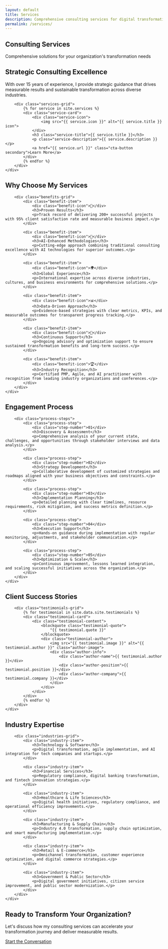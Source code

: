 ```yaml
---
layout: default
title: Services
description: Comprehensive consulting services for digital transformation, project management, and executive advisory.
permalink: /services/
---
```


<section class="page-hero">
    <div class="page-hero-container">
        <h1 class="page-title">Consulting Services</h1>
        <p class="page-subtitle">Comprehensive solutions for your organization's transformation needs</p>
    </div>
</section>

<section class="services-overview">
    <div class="services-container">
        <div class="section-header">
            <h2 class="section-title">Strategic Consulting Excellence</h2>
            <p class="section-description">With over 15 years of experience, I provide strategic guidance that drives measurable results and sustainable transformation across diverse industries.</p>
        </div>
        
        <div class="services-grid">
            {% for service in site.services %}
            <div class="service-card">
                <div class="service-icon">
                    <img src="{{ service.icon }}" alt="{{ service.title }} icon">
                </div>
                <h3 class="service-title">{{ service.title }}</h3>
                <p class="service-description">{{ service.description }}</p>
                <a href="{{ service.url }}" class="cta-button secondary">Learn More</a>
            </div>
            {% endfor %}
        </div>
    </div>
</section>

<section class="service-benefits">
    <div class="service-container">
        <h2 class="section-title">Why Choose My Services</h2>
        
        <div class="benefits-grid">
            <div class="benefit-item">
                <div class="benefit-icon">🎯</div>
                <h3>Proven Results</h3>
                <p>Track record of delivering 200+ successful projects with 95% client satisfaction rate and measurable business impact.</p>
            </div>
            
            <div class="benefit-item">
                <div class="benefit-icon">🤖</div>
                <h3>AI-Enhanced Methodologies</h3>
                <p>Cutting-edge approach combining traditional consulting excellence with AI technologies for superior outcomes.</p>
            </div>
            
            <div class="benefit-item">
                <div class="benefit-icon">🌍</div>
                <h3>Global Experience</h3>
                <p>International expertise across diverse industries, cultures, and business environments for comprehensive solutions.</p>
            </div>
            
            <div class="benefit-item">
                <div class="benefit-icon">📊</div>
                <h3>Data-Driven Approach</h3>
                <p>Evidence-based strategies with clear metrics, KPIs, and measurable outcomes for transparent progress tracking.</p>
            </div>
            
            <div class="benefit-item">
                <div class="benefit-icon">🔄</div>
                <h3>Continuous Support</h3>
                <p>Ongoing advisory and optimization support to ensure sustained transformation benefits and long-term success.</p>
            </div>
            
            <div class="benefit-item">
                <div class="benefit-icon">🏆</div>
                <h3>Industry Recognition</h3>
                <p>Certified PMP, Agile, and AI practitioner with recognition from leading industry organizations and conferences.</p>
            </div>
        </div>
    </div>
</section>

<section class="service-process">
    <div class="service-container">
        <h2 class="section-title">Engagement Process</h2>
        
        <div class="process-steps">
            <div class="process-step">
                <div class="step-number">01</div>
                <h3>Discovery & Assessment</h3>
                <p>Comprehensive analysis of your current state, challenges, and opportunities through stakeholder interviews and data analysis.</p>
            </div>
            
            <div class="process-step">
                <div class="step-number">02</div>
                <h3>Strategy Development</h3>
                <p>Collaborative development of customized strategies and roadmaps aligned with your business objectives and constraints.</p>
            </div>
            
            <div class="process-step">
                <div class="step-number">03</div>
                <h3>Implementation Planning</h3>
                <p>Detailed planning with clear timelines, resource requirements, risk mitigation, and success metrics definition.</p>
            </div>
            
            <div class="process-step">
                <div class="step-number">04</div>
                <h3>Execution Support</h3>
                <p>Hands-on guidance during implementation with regular monitoring, adjustments, and stakeholder communication.</p>
            </div>
            
            <div class="process-step">
                <div class="step-number">05</div>
                <h3>Optimization & Scale</h3>
                <p>Continuous improvement, lessons learned integration, and scaling successful initiatives across the organization.</p>
            </div>
        </div>
    </div>
</section>

<section class="client-testimonials">
    <div class="testimonials-container">
        <h2 class="section-title">Client Success Stories</h2>
        
        <div class="testimonials-grid">
            {% for testimonial in site.data.site.testimonials %}
            <div class="testimonial-card">
                <div class="testimonial-content">
                    <blockquote class="testimonial-quote">
                        "{{ testimonial.quote }}"
                    </blockquote>
                    <div class="testimonial-author">
                        <img src="{{ testimonial.image }}" alt="{{ testimonial.author }}" class="author-image">
                        <div class="author-info">
                            <div class="author-name">{{ testimonial.author }}</div>
                            <div class="author-position">{{ testimonial.position }}</div>
                            <div class="author-company">{{ testimonial.company }}</div>
                        </div>
                    </div>
                </div>
            </div>
            {% endfor %}
        </div>
    </div>
</section>

<section class="service-industries">
    <div class="service-container">
        <h2 class="section-title">Industry Expertise</h2>
        
        <div class="industries-grid">
            <div class="industry-item">
                <h3>Technology & Software</h3>
                <p>Digital transformation, agile implementation, and AI integration for tech companies and startups.</p>
            </div>
            
            <div class="industry-item">
                <h3>Financial Services</h3>
                <p>Regulatory compliance, digital banking transformation, and fintech innovation strategies.</p>
            </div>
            
            <div class="industry-item">
                <h3>Healthcare & Life Sciences</h3>
                <p>Digital health initiatives, regulatory compliance, and operational efficiency improvements.</p>
            </div>
            
            <div class="industry-item">
                <h3>Manufacturing & Supply Chain</h3>
                <p>Industry 4.0 transformation, supply chain optimization, and smart manufacturing implementation.</p>
            </div>
            
            <div class="industry-item">
                <h3>Retail & E-commerce</h3>
                <p>Omnichannel transformation, customer experience optimization, and digital commerce strategies.</p>
            </div>
            
            <div class="industry-item">
                <h3>Government & Public Sector</h3>
                <p>Digital government initiatives, citizen service improvement, and public sector modernization.</p>
            </div>
        </div>
    </div>
</section>

<section class="contact-cta">
    <div class="contact-cta-container">
        <div class="contact-cta-content">
            <h2 class="contact-cta-title">Ready to Transform Your Organization?</h2>
            <p class="contact-cta-description">Let's discuss how my consulting services can accelerate your transformation journey and deliver measurable results.</p>
            <a href="/contact/" class="cta-button primary">Start the Conversation</a>
        </div>
    </div>
</section>

